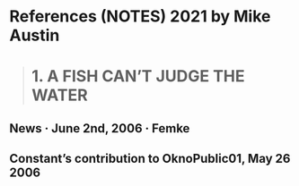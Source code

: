 # References (NOTES) 2021 by Mike Austin

> # 1. A FISH CAN’T JUDGE THE WATER
## <p> News · June 2nd, 2006 · Femke</p>

## Constant’s contribution to OknoPublic01, May 26 2006
